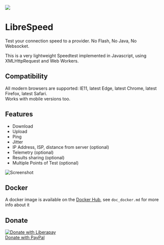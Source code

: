 ![](https://github.com/librespeed/speedtest/blob/master/.logo/logo3.png?raw=true)

# LibreSpeed

Test your connection speed to a provider.  No Flash, No Java, No Websocket.

This is a very lightweight Speedtest implemented in Javascript, using XMLHttpRequest and Web Workers.

## Compatibility
All modern browsers are supported: IE11, latest Edge, latest Chrome, latest Firefox, latest Safari.  
Works with mobile versions too.

## Features
* Download
* Upload
* Ping
* Jitter
* IP Address, ISP, distance from server (optional)
* Telemetry (optional)
* Results sharing (optional)
* Multiple Points of Test (optional)

![Screenshot](https://speedtest.fdossena.com/mpot_v6.gif)

## Docker
A docker image is available on the [Docker Hub](https://registry.hub.docker.com/r/adolfintel/speedtest), see `doc_docker.md` for more info about it

## Donate
[![Donate with Liberapay](https://liberapay.com/assets/widgets/donate.svg)](https://liberapay.com/fdossena/donate)  
[Donate with PayPal](https://www.paypal.me/sineisochronic)  
